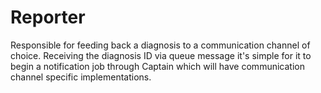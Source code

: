 # Reporter

Responsible for feeding back a diagnosis to a communication channel of choice.
Receiving the diagnosis ID via queue message it's simple for it to begin a notification job through Captain which will have communication channel specific implementations.
